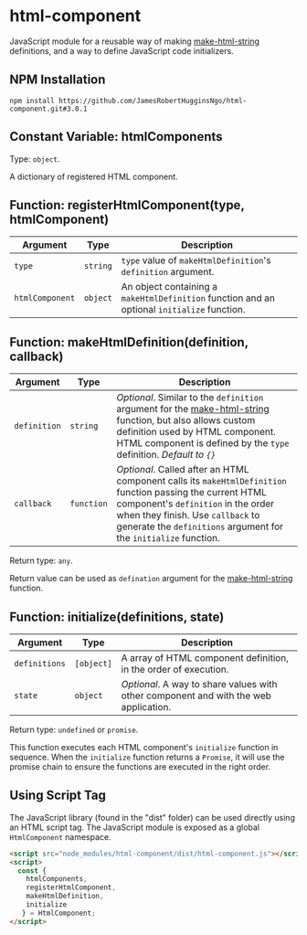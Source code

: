 # html-component

JavaScript module for a reusable way of making [make-html-string](https://github.com/JamesRobertHugginsNgo/make-html-string) definitions, and a way to define JavaScript code initializers.

## NPM Installation

```
npm install https://github.com/JamesRobertHugginsNgo/html-component.git#3.0.1
```

## Constant Variable: htmlComponents

Type: `object`.

A dictionary of registered HTML component.

## Function: registerHtmlComponent(type, htmlComponent)

Argument | Type | Description
-- | -- | --
`type` | `string` | `type` value of `makeHtmlDefinition`'s `definition` argument.
`htmlComponent` | `object` | An object containing a `makeHtmlDefinition` function and an optional `initialize` function.

## Function: makeHtmlDefinition(definition, callback)

Argument | Type | Description
-- | -- | --
`definition` | `string` | _Optional_. Similar to the `definition` argument for the [make-html-string](https://github.com/JamesRobertHugginsNgo/make-html-string) function, but also allows custom definition used by HTML component. HTML component is defined by the `type` definition. _Default to `{}`_
`callback` | `function` | _Optional_. Called after an HTML component calls its `makeHtmlDefinition` function passing the current HTML component's `definition` in the order when they finish. Use `callback` to generate the `definitions` argument for the `initialize` function.

Return type: `any`.

Return value can be used as `defination` argument for the [make-html-string](https://github.com/JamesRobertHugginsNgo/make-html-string) function.

## Function: initialize(definitions, state)

Argument | Type | Description
-- | -- | --
`definitions` | `[object]` | A array of HTML component definition, in the order of execution.
`state` | `object` | _Optional_. A way to share values with other component and with the web application.

Return type: `undefined` or `promise`.

This function executes each HTML component's `initialize` function in sequence. When the `initialize` function returns a `Promise`, it will use the promise chain to ensure the functions are executed in the right order.

## Using Script Tag

The JavaScript library (found in the "dist" folder) can be used directly using an HTML script tag. The JavaScript module is exposed as a global `HtmlComponent` namespace.

``` HTML
<script src="node_modules/html-component/dist/html-component.js"></script>
<script>
  const {
    htmlComponents,
    registerHtmlComponent,
    makeHtmlDefinition,
    initialize
   } = HtmlComponent;
</script>
```
